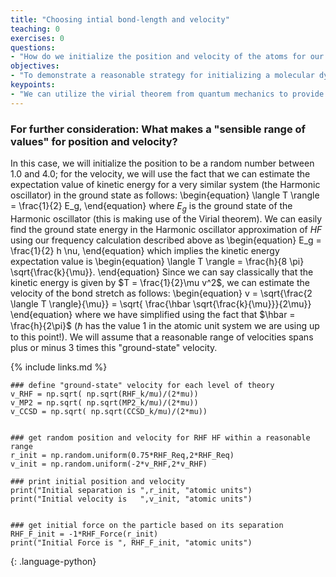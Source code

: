 ```yaml
---
title: "Choosing intial bond-length and velocity"
teaching: 0
exercises: 0
questions:
- "How do we initialize the position and velocity of the atoms for our molecular dynamics simulation?"
objectives:
- "To demonstrate a reasonable strategy for initializing a molecular dynamics simulation of vibrational motion."
keypoints:
- "We can utilize the virial theorem from quantum mechanics to provide a reasonable value of the classical velocity associated with vibrational motion."
---
```



### For further consideration: What makes a "sensible range of values" for position and velocity?


In this case, we will initialize the position to be a random number between 1.0 and 4.0; for the velocity, we will use the fact that we can estimate the expectation value of kinetic energy for a very similar system (the Harmonic oscillator) in the ground state as follows:
\begin{equation}
\langle T \rangle = \frac{1}{2} E_g,
\end{equation}
where $E_g$ is the ground state of the Harmonic oscillator (this is making use of the Virial theorem).  We can easily
find the ground state energy in the Harmonic oscillator approximation of $HF$ using our frequency calculation described above as
\begin{equation}
E_g = \frac{1}{2} h \nu,
\end{equation}
which implies the kinetic energy expectation value is
\begin{equation}
\langle T \rangle = \frac{h}{8 \pi} \sqrt{\frac{k}{\mu}}.
\end{equation}
Since we can say classically that the kinetic energy is given by $T = \frac{1}{2}\mu v^2$, we can estimate the velocity of the bond stretch as follows:
\begin{equation}
v = \sqrt{\frac{2 \langle T \rangle}{\mu}} = \sqrt{ \frac{\hbar \sqrt{\frac{k}{\mu}}}{2\mu}}
\end{equation}
where we have simplified using the fact that $\hbar = \frac{h}{2\pi}$ ($\hbar$ has the value 1 in the atomic unit system we are using up to this point!).  We will assume that a reasonable
range of velocities spans plus or minus 3 times this "ground-state" velocity.


{% include links.md %}
```
### define "ground-state" velocity for each level of theory
v_RHF = np.sqrt( np.sqrt(RHF_k/mu)/(2*mu))
v_MP2 = np.sqrt( np.sqrt(MP2_k/mu)/(2*mu))
v_CCSD = np.sqrt( np.sqrt(CCSD_k/mu)/(2*mu))


### get random position and velocity for RHF HF within a reasonable range
r_init = np.random.uniform(0.75*RHF_Req,2*RHF_Req)
v_init = np.random.uniform(-2*v_RHF,2*v_RHF)

### print initial position and velocity
print("Initial separation is ",r_init, "atomic units")
print("Initial velocity is   ",v_init, "atomic units")


### get initial force on the particle based on its separation
RHF_F_init = -1*RHF_Force(r_init)
print("Initial Force is ", RHF_F_init, "atomic units")
```
{: .language-python}
